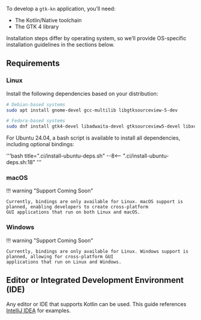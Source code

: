To develop a `gtk-kn` application, you’ll need:

- The Kotlin/Native toolchain
- The GTK 4 library

Installation steps differ by operating system, so we’ll provide OS-specific installation guidelines in the sections
below.

## Requirements

### Linux

Install the following dependencies based on your distribution:

```bash
# Debian-based systems
sudo apt install gnome-devel gcc-multilib libgtksourceview-5-dev

# Fedora-based systems
sudo dnf install gtk4-devel libadwaita-devel gtksourceview5-devel libxcrypt-compat
```

For Ubuntu 24.04, a bash script is available to install all dependencies, including optional bindings:

'''bash title=".ci/install-ubuntu-deps.sh"
--8<-- ".ci/install-ubuntu-deps.sh:18"
'''

### macOS

!!! warning "Support Coming Soon"

    Currently, bindings are only available for Linux. macOS support is planned, enabling developers to create cross-platform
    GUI applications that run on both Linux and macOS.

### Windows

!!! warning "Support Coming Soon"

    Currently, bindings are only available for Linux. Windows support is planned, allowing for cross-platform GUI
    applications that run on Linux and Windows.

## Editor or Integrated Development Environment (IDE)

Any editor or IDE that supports Kotlin can be used. This guide
references [IntelliJ IDEA](https://www.jetbrains.com/idea/) for examples.
